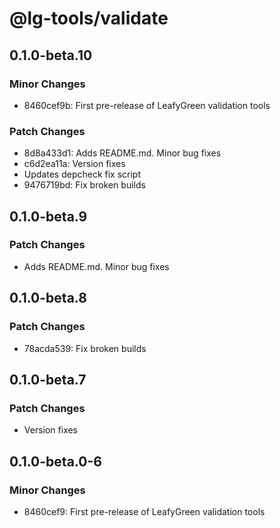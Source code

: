 # @lg-tools/validate

## 0.1.0-beta.10

### Minor Changes

- 8460cef9b: First pre-release of LeafyGreen validation tools

### Patch Changes

- 8d8a433d1: Adds README.md. Minor bug fixes
- c6d2ea11a: Version fixes
- Updates depcheck fix script
- 9476719bd: Fix broken builds

## 0.1.0-beta.9

### Patch Changes

- Adds README.md. Minor bug fixes

## 0.1.0-beta.8

### Patch Changes

- 78acda539: Fix broken builds

## 0.1.0-beta.7

### Patch Changes

- Version fixes

## 0.1.0-beta.0-6

### Minor Changes

- 8460cef9: First pre-release of LeafyGreen validation tools
